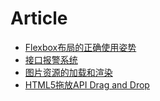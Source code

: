 Article
===============

* [Flexbox布局的正确使用姿势](https://github.com/Leechikit/article/issues/1)
* [接口报警系统](https://github.com/Leechikit/article/issues/2)
* [图片资源的加载和渲染](https://github.com/Leechikit/article/issues/3)
* [HTML5拖放API Drag and Drop](https://github.com/Leechikit/article/issues/4)